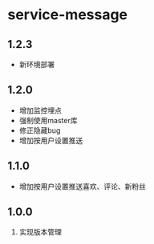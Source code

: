 # service-message

## 1.2.3
- 新环境部署

## 1.2.0

- 增加监控埋点
- 强制使用master库
- 修正隐藏bug
- 增加按用户设置推送

## 1.1.0

- 增加按用户设置推送喜欢、评论、新粉丝


## 1.0.0
1. 实现版本管理
